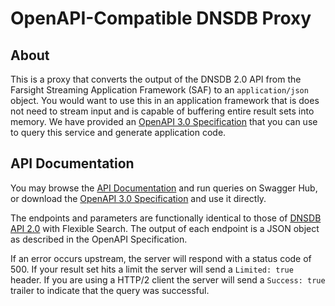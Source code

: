 # OpenAPI-Compatible DNSDB Proxy

## About

This is a proxy that converts the output of the DNSDB 2.0 API from the
Farsight Streaming Application Framework (SAF) to an `application/json`
object. You would want to use this in an application framework that is
does not need to stream input and is capable of buffering entire result
sets into memory. We have provided an [OpenAPI 3.0 Specification](api.yaml)
that you can use to query this service and generate application code.

## API Documentation

You may browse the
[API Documentation](https://app.swaggerhub.com/apis-docs/hstern/dnsdb/2.0.0)
and run queries on Swagger Hub, or download the [OpenAPI 3.0 Specification](api.yaml)
and use it directly.

The endpoints and parameters are functionally identical to those of
[DNSDB API 2.0](https://docs.dnsdb.info) with Flexible Search. The output
of each endpoint is a JSON object as described in the OpenAPI Specification.

If an error occurs upstream, the server will respond with a status code of 500.
If your result set hits a limit the server will send a `Limited: true` header. If
you are using a HTTP/2 client the server will send a `Success: true` trailer to
indicate that the query was successful.
